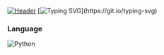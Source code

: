 [![Header](https://raw.githubusercontent.com/OwlShinobi/<OWNER>/<OWNER>/readme_header.png "Header")](https://some-url.dev/)
[![Typing SVG](https://readme-typing-svg.herokuapp.com/?lines=Welcome+to+my+dungeon!;Tech%20II+Arcade+Technician;I+am+a+programmer!)](https://git.io/typing-svg)

### Language
![Python](https://img.shields.io/badge/python-3670A0?style=for-the-badge&logo=python&logoColor=ffdd54)

<!--
**OwlShinobi/OwlShinobi** is a ✨ _special_ ✨ repository because its `README.md` (this file) appears on your GitHub profile.

Here are some ideas to get you started:

- 🔭 I’m currently working on ...
- 🌱 I’m currently learning ...
- 👯 I’m looking to collaborate on ...
- 🤔 I’m looking for help with ...
- 💬 Ask me about ...
- 📫 How to reach me: ...
- 😄 Pronouns: ...
- ⚡ Fun fact: ...
-->
